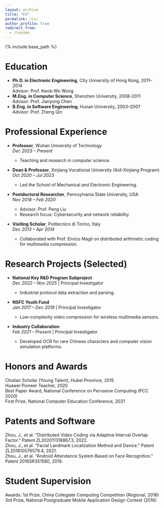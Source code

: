 ```yaml
---
layout: archive
title: "CV"
permalink: /cv/
author_profile: true
redirect_from:
  - /resume
---
```


{% include base_path %}

<!-- Education
======
* B.Eng. in Computer Science, Beijing University of Posts and Telecommunications, 2023 (expected) -->

<!--
* B.S. in GitHub, GitHub University, 2012
* M.S. in Jekyll, GitHub University, 2014
* Ph.D in Version Control Theory, GitHub University, 2018 (expected)
-->

<!--
Work experience
======
* Summer 2015: Research Assistant
  * Github University
  * Duties included: Tagging issues
  * Supervisor: Professor Git

* Fall 2015: Research Assistant
  * Github University
  * Duties included: Merging pull requests
  * Supervisor: Professor Hub
-->
Education
======

* **Ph.D. in Electronic Engineering**, City University of Hong Kong, 2011–2014  
  Advisor: Prof. Kwok-Wo Wong  
* **M.Eng. in Computer Science**, Shenzhen University, 2008–2011  
  Advisor: Prof. Jianyong Chen  
* **B.Eng. in Software Engineering**, Hunan University, 2003–2007  
  Advisor: Prof. Zheng Qin  

Professional Experience
======

* **Professor**, Wuhan University of Technology  
  *Dec 2023 – Present*  
  - Teaching and research in computer science.  

* **Dean & Professor**, Xinjiang Vocational University (Aid-Xinjiang Program)  
  *Oct 2020 – Jul 2023*  
  - Led the School of Mechanical and Electronic Engineering.  

* **Postdoctoral Researcher**, Pennsylvania State University, USA  
  *Nov 2018 – Feb 2020*  
  - Advisor: Prof. Peng Liu  
  - Research focus: Cybersecurity and network reliability.  

* **Visiting Scholar**, Politecnico di Torino, Italy  
  *Dec 2013 – Apr 2014*  
  - Collaborated with Prof. Enrico Magli on distributed arithmetic coding for multimedia compression.  

Research Projects (Selected)
======

* **National Key R&D Program Subproject**  
  *Dec 2022 – Nov 2025* | Principal Investigator  
  - Industrial protocol data extraction and parsing.  

* **NSFC Youth Fund**  
  *Jan 2017 – Dec 2019* | Principal Investigator  
  - Low-complexity video compression for wireless multimedia sensors.  

* **Industry Collaboration**  
  *Feb 2021 – Present* | Principal Investigator  
  - Developed OCR for rare Chinese characters and computer vision simulation platforms.  

Honors and Awards
======

Chutian Scholar (Young Talent), Hubei Province, 2015\
Huawei Pioneer Teacher, 2020\
Best Paper Award, National Conference on Pervasive Computing (PCC 2020)\
First Prize, National Computer Education Conference, 2021



Patents and Software
======
Zhou, J., et al. "Distributed Video Coding via Adaptive Interval Overlap Factor." Patent ZL202011318867.3, 2022.\
Zhou, J., et al. "Facial Landmark Localization Method and Device." Patent ZL201810576579.4, 2021.\
Zhou, J., et al. "Android Attendance System Based on Face Recognition." Patent 2016SR351580, 2016.

Student Supervision
======

Awards:
1st Prize, China Collegiate Computing Competition (Regional, 2016)\
3rd Prize, National Postgraduate Mobile Application Design Contest (2016)

<!--  
Talks
======
  <ul>{% for post in site.talks %}
    {% include archive-single-talk-cv.html %}
  {% endfor %}</ul>
  
Teaching
======
  <ul>{% for post in site.teaching %}
    {% include archive-single-cv.html %}
  {% endfor %}</ul>
  
Service and leadership
======
* Currently signed in to 43 different slack teams
-->

